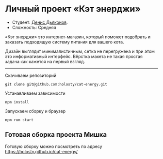 # Личный проект «Кэт энерджи»

* Студент: [Денис Дьяконов](https://htmlacademy.ru/profile/holosty).
* Сложность: Средняя

«Кэт энерджи» это интернет-магазин, который поможет подобрать и заказать подходящую систему питания для вашего кота.

Дизайн выглядит минималистичным, сетка не перегружена и при этом  это информативный интерфейс. Вёрстка макета не такая простая задача как кажется на первый взгляд.

---

Скачиваем репозиторий 

`git clone git@github.com:holosty/cat-energy.git`

Устанавливаем зависимости

`npm install`

Запускаем сборку и браузер

`npm run start`

## Готовая сборка проекта Мишка

Готовую сборку можно посмотреть по адресу https://holosty.github.io/cat-energy/
